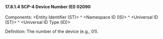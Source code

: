 #### 17.8.1.4 SCP-4 Device Number (EI) 02090

Components: &lt;Entity Identifier (ST)> ^ &lt;Namespace ID (IS)> ^ &lt;Universal ID (ST)> ^ &lt;Universal ID Type (ID)>

Definition: The number of the device (e.g., 01).
